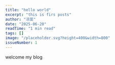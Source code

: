 ```yaml
---
title: "hello world"
excerpt: "this is firs posts"
author: "凉菜"
date: "2025-06-20"
readTime: "1 min read"
tags: []
image: "/placeholder.svg?height=400&width=800"
issueNumber: 1
---
```

welcome my blog
